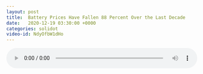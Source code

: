 ```yaml
---
layout: post
title:  Battery Prices Have Fallen 88 Percent Over the Last Decade
date:   2020-12-19 03:30:00 +0000
categories: solidot
video-id: NdyOfbW1dHo
---
```


<audio src="/assets/1d7cd544bdb2c539801768e50d7d1546.mp3" style="width: 100%;" controls></audio>

